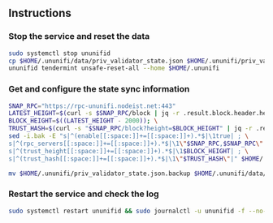 ## Instructions

### Stop the service and reset the data

```bash
sudo systemctl stop ununifid
cp $HOME/.ununifi/data/priv_validator_state.json $HOME/.ununifi/priv_validator_state.json.backup
ununifid tendermint unsafe-reset-all --home $HOME/.ununifi
```

### Get and configure the state sync information

```bash
SNAP_RPC="https://rpc-ununifi.nodeist.net:443"
LATEST_HEIGHT=$(curl -s $SNAP_RPC/block | jq -r .result.block.header.height); \
BLOCK_HEIGHT=$((LATEST_HEIGHT - 2000)); \
TRUST_HASH=$(curl -s "$SNAP_RPC/block?height=$BLOCK_HEIGHT" | jq -r .result.block_id.hash)
sed -i.bak -E "s|^(enable[[:space:]]+=[[:space:]]+).*$|\1true| ; \
s|^(rpc_servers[[:space:]]+=[[:space:]]+).*$|\1\"$SNAP_RPC,$SNAP_RPC\"| ; \
s|^(trust_height[[:space:]]+=[[:space:]]+).*$|\1$BLOCK_HEIGHT| ; \
s|^(trust_hash[[:space:]]+=[[:space:]]+).*$|\1\"$TRUST_HASH\"|" $HOME/.ununifi/config/config.toml

mv $HOME/.ununifi/priv_validator_state.json.backup $HOME/.ununifi/data/priv_validator_state.json
```

### Restart the service and check the log

```bash
sudo systemctl restart ununifid && sudo journalctl -u ununifid -f --no-hostname -o cat
```
